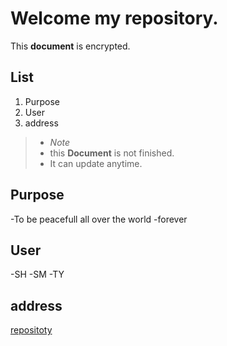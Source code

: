 Welcome my repository.
======================

This **document** is encrypted.

List
----

1. Purpose
2. User
3. address

>- *Note*
>- this **Document** is not finished.
>- It can update anytime.

Purpose
-------

-To be peacefull all over the world
 -forever


User
----

-SH
-SM
-TY


address
-------

[repositoty][1]

[1]: http://github.com/RedCham/ComputerSystmeBasic
